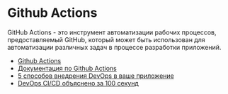 # Github Actions

GitHub Actions - это инструмент автоматизации рабочих процессов, предоставляемый GitHub, который может быть использован для автоматизации различных задач в процессе разработки приложений.

- [Github Actions](https://github.com/features/actions)
- [Документация по Github Actions](https://docs.github.com/en/actions)
- [5 способов внедрения DevOps в ваше приложение](https://www.youtube.com/watch?v=eB0nUzAI7M8)
- [DevOps CI/CD объяснено за 100 секунд](https://www.youtube.com/watch?v=scEDHsr3APg)
